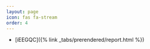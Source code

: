 ```yaml
---
layout: page
icon: fas fa-stream
order: 4
---
```

- [iEEGQC]({% link _tabs/prerendered/report.html %})
